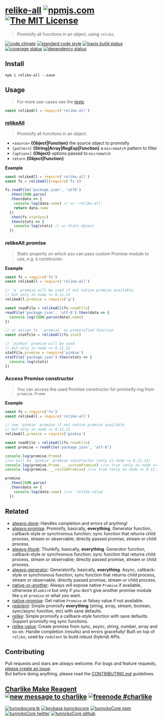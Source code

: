 # [relike-all][author-www-url] [![npmjs.com][npmjs-img]][npmjs-url] [![The MIT License][license-img]][license-url] 

> Promisify all functions in an object, using `relike`.

[![code climate][codeclimate-img]][codeclimate-url] [![standard code style][standard-img]][standard-url] [![travis build status][travis-img]][travis-url] [![coverage status][coveralls-img]][coveralls-url] [![dependency status][david-img]][david-url]


## Install
```
npm i relike-all --save
```


## Usage
> For more use-cases see the [tests](./test.js)

```js
const relikeAll = require('relike-all')
```

### [relikeAll](./index.js#L40)
> Promisify all functions in an object.

- `<source>` **{Object|Function}** the source object to promisify
- `[pattern]` **{String|Array|RegExp|Function}** a `micromatch` pattern to filter
- `[options]` **{Object}** options passed to `micromatch`
- `return` **{Object|Function}**

**Example**

```js
const relikeAll = require('relike-all')
const fs = relikeAll(require('fs'))

fs.readFile('package.json', 'utf8')
  .then(JSON.parse)
  .then(data => {
    console.log(data.name) // => 'relike-all'
    return data.name
  })
  .then(fs.statSync)
  .then(stats => {
    console.log(stats) // => Stats object
  })
```


### relikeAll.promise
> Static property on which you can pass custom Promise module to use, e.g. `Q` constructor.  

**Example**

```js
const fs = require('fs')
const relikeAll = require('relike-all')

// `q` promise will be used if not native promise available
// but only in node <= 0.11.12
relikeAll.promise = require('q')

const readFile = relikeAll(fs.readFile)
readFile('package.json', 'utf-8').then(data => {
  console.log(JSON.parse(data).name)
})

// or assign to `.promise` on promisified function
const statFile = relikeAll(fs.stat)

// `pinkie` promise will be used
// but only in node <= 0.11.12
statFile.promise = require('pinkie')
statFile('package.json').then(stats => {
  console.log(stats)
})
```

### Access Promise constructor
> You can access the used Promise constructor for promisify-ing from `promise.Prome`

**Example**

```js
const fs = require('fs')
const relikeAll = require('relike-all')

// use `pinkie` promise if not native promise available
// but only in node <= 0.11.12
relikeAll.promise = require('pinkie')

const readFile = relikeAll(fs.readFile)
const promise = readFile('package.json', 'utf-8')

console.log(promise.Prome)
//=> will be `pinkie` promise constructor (only in node <= 0.11.12)
console.log(promise.Prome.___customPromise) //=> true (only on node <= 0.11.12)
console.log(promise.___customPromise) //=> true (only on node <= 0.11.12)

promise
  .then(JSON.parse)
  .then(data => {
    console.log(data.name) //=> `relike-value`
  })
```


## Related
- [always-done](https://github.com/hybridables/always-done): Handles completion and errors of anything!
- [always-promise](https://github.com/hybridables/always-promise): Promisify, basically, **everything**. Generator function, callback-style or synchronous function; sync function that returns child process, stream or observable; directly passed promise, stream or child process.
- [always-thunk](https://github.com/hybridables/always-thunk): Thunkify, basically, **everything**. Generator function, callback-style or synchronous function; sync function that returns child process, stream or observable; directly passed promise, stream or child process.
- [always-generator](https://github.com/hybridables/always-generator): Generatorify, basically, **everything**. Async, callback-style or synchronous function; sync function that returns child process, stream or observable; directly passed promise, stream or child process.
- [native-or-another](https://github.com/tunnckoCore/native-or-another): Always will expose native `Promise` if available, otherwise `Bluebird` but only if you don't give another promise module like `q` or `promise` or what you want.
- [native-promise](https://github.com/tunnckoCore/native-promise): Get native `Promise` or falsey value if not available.
- [redolent](https://github.com/hybridables/redolent): Simple promisify **everything** (string, array, stream, boolean, sync/async function, etc) with sane defaults.
- [relike](https://github.com/hybridables/relike): Simple promisify a callback-style function with sane defaults. Support promisify-ing sync functions.
- [relike-value](https://github.com/hybridables/relike-value): Create promise from sync, async, string, number, array and so on. Handle completion (results) and errors gracefully! Built on top of `relike`, used by `redolent` to build robust (hybrid) APIs.


## Contributing
Pull requests and stars are always welcome. For bugs and feature requests, [please create an issue](https://github.com/hybridables/relike-all/issues/new).  
But before doing anything, please read the [CONTRIBUTING.md](./CONTRIBUTING.md) guidelines.


## [Charlike Make Reagent](http://j.mp/1stW47C) [![new message to charlike][new-message-img]][new-message-url] [![freenode #charlike][freenode-img]][freenode-url]

[![tunnckocore.tk][author-www-img]][author-www-url] [![keybase tunnckocore][keybase-img]][keybase-url] [![tunnckoCore npm][author-npm-img]][author-npm-url] [![tunnckoCore twitter][author-twitter-img]][author-twitter-url] [![tunnckoCore github][author-github-img]][author-github-url]


[npmjs-url]: https://www.npmjs.com/package/relike-all
[npmjs-img]: https://img.shields.io/npm/v/relike-all.svg?label=relike-all

[license-url]: https://github.com/hybridables/relike-all/blob/master/LICENSE
[license-img]: https://img.shields.io/badge/license-MIT-blue.svg


[codeclimate-url]: https://codeclimate.com/github/hybridables/relike-all
[codeclimate-img]: https://img.shields.io/codeclimate/github/hybridables/relike-all.svg

[travis-url]: https://travis-ci.org/hybridables/relike-all
[travis-img]: https://img.shields.io/travis/hybridables/relike-all.svg

[coveralls-url]: https://coveralls.io/r/hybridables/relike-all
[coveralls-img]: https://img.shields.io/coveralls/hybridables/relike-all.svg

[david-url]: https://david-dm.org/hybridables/relike-all
[david-img]: https://img.shields.io/david/hybridables/relike-all.svg

[standard-url]: https://github.com/feross/standard
[standard-img]: https://img.shields.io/badge/code%20style-standard-brightgreen.svg


[author-www-url]: http://www.tunnckocore.tk
[author-www-img]: https://img.shields.io/badge/www-tunnckocore.tk-fe7d37.svg

[keybase-url]: https://keybase.io/tunnckocore
[keybase-img]: https://img.shields.io/badge/keybase-tunnckocore-8a7967.svg

[author-npm-url]: https://www.npmjs.com/~tunnckocore
[author-npm-img]: https://img.shields.io/badge/npm-~tunnckocore-cb3837.svg

[author-twitter-url]: https://twitter.com/tunnckoCore
[author-twitter-img]: https://img.shields.io/badge/twitter-@tunnckoCore-55acee.svg

[author-github-url]: https://github.com/tunnckoCore
[author-github-img]: https://img.shields.io/badge/github-@tunnckoCore-4183c4.svg

[freenode-url]: http://webchat.freenode.net/?channels=charlike
[freenode-img]: https://img.shields.io/badge/freenode-%23charlike-5654a4.svg

[new-message-url]: https://github.com/tunnckoCore/ama
[new-message-img]: https://img.shields.io/badge/ask%20me-anything-green.svg